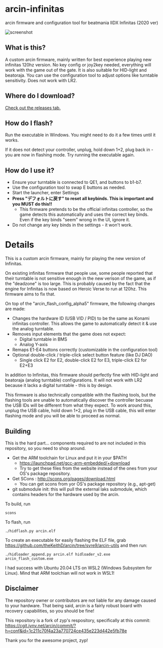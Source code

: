 # arcin-infinitas
arcin firmware and configuration tool for beatmania IIDX Infinitas (2020 ver)

![screenshot](https://raw.githubusercontent.com/minsang-github/arcin-infinitas/2791e94bf152bbd36e8ab20424a4a11679cceb8f/res/conf_screenshot.png)

## What is this?
A custom arcin firmware, mainly written for best experience playing new infinitas 120hz version. No key config or joy2key needed, everything will work with the game out of the gate. It is also suitable for HID-light and beatoraja. You can use the configuration tool to adjust options like turntable sensitivity. Does not work with LR2.

## Where do I download?

[Check out the releases tab.](https://github.com/minsang-github/arcin-infinitas/releases)

## How do I flash?

Run the executable in Windows. You might need to do it a few times until it works.

If it does not detect your controller, unplug, hold down 1+2, plug back in - you are now in flashing mode. Try running the executable again.

## How do I use it?

* Ensure your turntable is connected to QE1, and buttons to b1-b7.
* Use the configuration tool to swap E buttons as needed.
* Start the launcher, enter Settings
* **Press "デフォルトに戻す" to reset all keybinds. This is important and you MUST do this!!**
    * This firmware pretends to be the official infinitas controller, so the game detects this automatically and uses the correct key binds. Even if the key binds "seem" wrong in the UI, ignore it.
* Do not change any key binds in the settings - it won't work.

# Details

This is a custom arcin firmware, mainly for playing the new version of Infinitas.

On existing infinitas firmware that people use, some people reported that their turntable is not sensitive enough in the new verison of the game, as if the "deadzone" is too large. This is probably caused by the fact that the engine for Infinitas is now based on Heroic Verse to run at 120hz. This firmware aims to fix that.

On top of the "arcin_flash_config_alpha5" firmware, the following changes are made:

* Changes the hardware ID (USB VID / PID) to be the same as Konami infinitas controller. This allows the game to automatically detect it & use the analog turntable.
* Removes input elements that the game does not expect:
   * Digital turntable in BMS
   * Analog Y-axis
* Remaps E1-E4 buttons correctly (customizable in the configuration tool)
* Optional double-click / triple-click select button feature (like DJ DAO)
   * Single click E2 for E2, double-click E2 for E3, triple-click E2 for E2+E3

In addition to Infinitas, this firmware should perfectly fine with HID-light and beatoraja (analog turntable) configurations. It will not work with LR2 because it lacks a digital turntable - this is by design.

This firmware is also technically compatible with the flashing tools, but the flashing tools are unable to automatically discover the controller becuase the USB IDs will be different from what they expect. To work around this, unplug the USB cable, hold down 1+2, plug in the USB cable, this will enter flashing mode and you will be able to proceed as normal.

## Building
This is the hard part... components required to are not included in this repository, so you need to shop around.

* Get the ARM toolchain for Linux and put it in your $PATH
    * https://launchpad.net/gcc-arm-embedded/+download
    * Try to get these files from the website instead of the ones from your OS's package repository.
* Get SCons : http://scons.org/pages/download.html
    * You can get scons from yor OS's package repository (e.g., apt-get)
* git submodule init: this will pull the external laks submodule, which contains headers for the hardware used by the arcin.

To build, run

    scons

To flash, run

    ./hidflash.py arcin.elf

To create an executable for easily flashing the ELF file, grab https://github.com/theKeithD/arcin/tree/svre9/arcin-utils and then run:

    ./hidloader_append.py arcin.elf hidloader_v2.exe arcin_flash_custom.exe

I had success with Ubuntu 20.04 LTS on WSL2 (Windows Subsystem for Linux). Mind that ARM toolchian will not work in WSL1!

## Disclaimer

The repository owner or contributors are not liable for any damage caused to your hardware. That being said, arcin is a fairly robust board with recovery capabilities, so you should be fine!

This repository is a fork of zyp's respository, specifically at this commit: https://cgit.jvnv.net/arcin/commit/?h=conf&id=1c211c70f4a23a770724ce435e223d442e5fb78e

Thank you for the awesome project, zyp!
